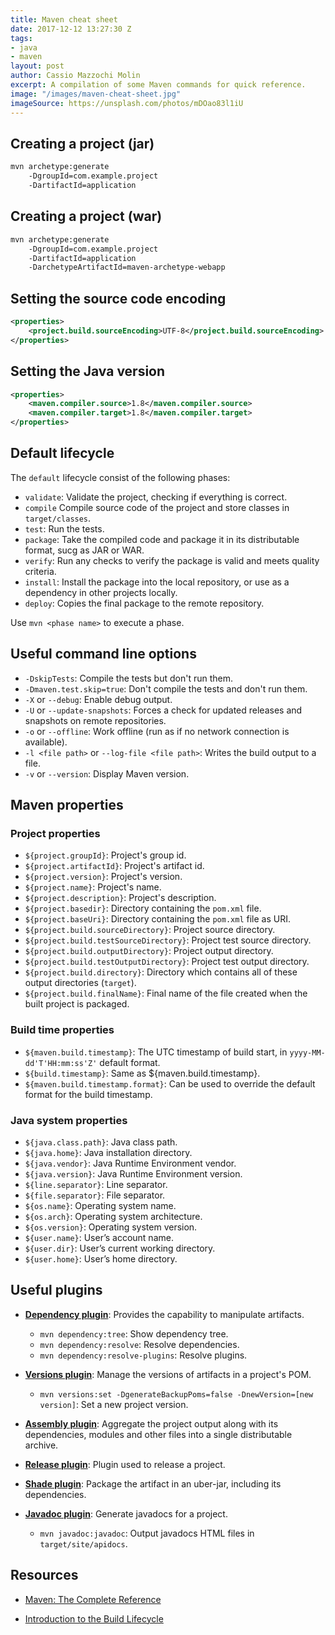 ```yaml
---
title: Maven cheat sheet
date: 2017-12-12 13:27:30 Z
tags:
- java
- maven
layout: post
author: Cassio Mazzochi Molin
excerpt: A compilation of some Maven commands for quick reference.
image: "/images/maven-cheat-sheet.jpg"
imageSource: https://unsplash.com/photos/mDOao83l1iU
---
```


## Creating a project (jar)

```bash
mvn archetype:generate 
    -DgroupId=com.example.project
    -DartifactId=application
```

## Creating a project (war)

```bash
mvn archetype:generate
    -DgroupId=com.example.project
    -DartifactId=application
    -DarchetypeArtifactId=maven-archetype-webapp
```

## Setting the source code encoding

```xml
<properties>
    <project.build.sourceEncoding>UTF-8</project.build.sourceEncoding>
</properties>
```

## Setting the Java version

```xml
<properties>
    <maven.compiler.source>1.8</maven.compiler.source>
    <maven.compiler.target>1.8</maven.compiler.target>
</properties>
```

## Default lifecycle

The `default` lifecycle consist of the following phases:

- `validate`: Validate the project, checking if everything is correct.
- `compile` Compile source code of the project and store classes in `target/classes`.
- `test`: Run the tests.
- `package`: Take the compiled code and package it in its distributable format, sucg as JAR or WAR.
- `verify`: Run any checks to verify the package is valid and meets quality criteria.
- `install`: Install the package into the local repository, or use as a dependency in other projects locally.
- `deploy`: Copies the final package to the remote repository.

Use `mvn <phase name>` to execute a phase.

## Useful command line options

- `-DskipTests`: Compile the tests but don't run them.
- `-Dmaven.test.skip=true`: Don't compile the tests and don't run them.
- `-X` or `--debug`: Enable debug output.
- `-U` or `--update-snapshots`: Forces a check for updated releases and snapshots on remote repositories.
- `-o` or `--offline`: Work offline (run as if no network connection is available).
- `-l <file path>` or `--log-file <file path>`: Writes the build output to a file.
- `-v` or `--version`: Display Maven version.

## Maven properties

### Project properties

- `${project.groupId}`: Project's group id.
- `${project.artifactId}`: Project's artifact id.
- `${project.version}`: Project's version.
- `${project.name}`: Project's name.
- `${project.description}`: Project's description.
- `${project.basedir}`: Directory containing the `pom.xml` file.
- `${project.baseUri}`: Directory containing the `pom.xml` file as URI.
- `${project.build.sourceDirectory}`: Project source directory.
- `${project.build.testSourceDirectory}`: Project test source directory.
- `${project.build.outputDirectory}`: Project output directory.
- `${project.build.testOutputDirectory}`: Project test output directory.
- `${project.build.directory}`: Directory which contains all of these output directories (`target`).
- `${project.build.finalName}`: Final name of the file created when the built project is packaged.

### Build time properties

- `${maven.build.timestamp}`: The UTC timestamp of build start, in `yyyy-MM-dd'T'HH:mm:ss'Z'` default format.
- `${build.timestamp}`: Same as ${maven.build.timestamp}.
- `${maven.build.timestamp.format}`: Can be used to override the default format for the build timestamp.

### Java system properties

- `${java.class.path}`: Java class path.
- `${java.home}`: Java installation directory.
- `${java.vendor}`: Java Runtime Environment vendor.
- `${java.version}`: Java Runtime Environment version.
- `${line.separator}`: Line separator.
- `${file.separator}`: File separator.
- `${os.name}`: Operating system name.
- `${os.arch}`: Operating system architecture.
- `${os.version}`: Operating system version.
- `${user.name}`: User’s account name.
- `${user.dir}`: User’s current working directory.
- `${user.home}`: User’s home directory.

## Useful plugins

- [**Dependency plugin**][Dependency plugin]: Provides the capability to manipulate artifacts.
  - `mvn dependency:tree`: Show dependency tree.
  - `mvn dependency:resolve`: Resolve dependencies.
  - `mvn dependency:resolve-plugins`: Resolve plugins.

- [**Versions plugin**][Versions plugin]: Manage the versions of artifacts in a project's POM.
  - `mvn versions:set -DgenerateBackupPoms=false -DnewVersion=[new version]`: Set a new project version.

- [**Assembly plugin**][Assembly plugin]: Aggregate the project output along with its dependencies, modules and other files into a single distributable archive.

- [**Release plugin**][Release plugin]: Plugin used to release a project.

- [**Shade plugin**][Shade plugin]: Package the artifact in an uber-jar, including its dependencies.

- [**Javadoc plugin**][Javadoc plugin]: Generate javadocs for a project.
  - `mvn javadoc:javadoc`: Output javadocs HTML files in `target/site/apidocs`.

## Resources

- [Maven: The Complete Reference][Maven: The Complete Reference]

- [Introduction to the Build Lifecycle][Lifecycle]


  [Lifecycle]: https://maven.apache.org/guides/introduction/introduction-to-the-lifecycle.html
  [Versions plugin]: http://www.mojohaus.org/versions-maven-plugin/
  [Dependency plugin]: http://maven.apache.org/plugins/maven-dependency-plugin/
  [Release plugin]: http://maven.apache.org/maven-release/maven-release-plugin/
  [Shade plugin]: https://maven.apache.org/plugins/maven-shade-plugin/
  [Javadoc plugin]: http://maven.apache.org/plugins/maven-javadoc-plugin/
  [Assembly plugin]: http://maven.apache.org/plugins/maven-assembly-plugin/
  [Maven: The Complete Reference]: http://books.sonatype.com/mvnref-book/reference/index.html